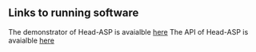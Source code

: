 ## Links to running software

The demonstrator of Head-ASP is avaialble [here](http://alcmeone.mat.unical.it:41201/primary-headaches-demo/)
The API of Head-ASP is avaialble [here](http://alcmeone.mat.unical.it:41101/headaches-service/)
